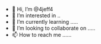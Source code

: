 - 👋 Hi, I’m @4jeff4
- 👀 I’m interested in ..
- 🌱 I’m currently learning .....
- 💞️ I’m looking to collaborate on .....
- 📫 How to reach me ......

<!---
4jeff4/4jeff4 is a ✨ special ✨ repository because its `README.md` (this file) appears on your GitHub profile.
You can click the Preview link to take a look at your changes.
--->
